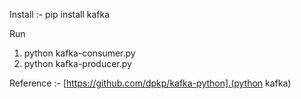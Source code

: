 Install :- pip install kafka

Run 
1) python kafka-consumer.py 
2) python kafka-producer.py 

Reference :- [https://github.com/dpkp/kafka-python].(python kafka)
